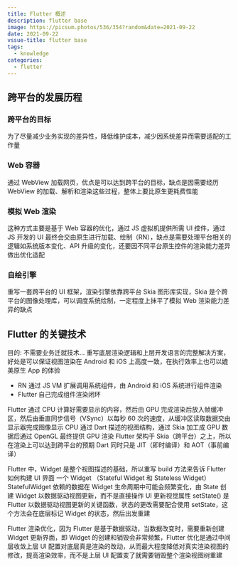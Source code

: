 ```yaml
---
title: Flutter 概述
description: flutter base
image: https://picsum.photos/536/354?random&date=2021-09-22
date: 2021-09-22
vssue-title: flutter base
tags:
  - knowledge
categories:
  - flutter
---
```


## 跨平台的发展历程
### 跨平台的目标
为了尽量减少业务实现的差异性，降低维护成本，减少因系统差异而需要适配的工作量
### Web 容器
通过 WebView 加载网页，优点是可以达到跨平台的目标，缺点是因需要经历 WebView 的加载、解析和渲染这些过程，整体上要比原生更耗费性能
### 模拟 Web 渲染
这种方式主要是基于 Web 容器的优化，通过 JS 虚拟机提供所需 UI 控件，通过 JS 开发的 UI 最终会交由原生进行加载、绘制（RN），缺点是需要处理平台相关的逻辑如系统版本变化、API 升级的变化，还要因不同平台原生控件的渲染能力差异做出优化适配
### 自绘引擎
重写一套跨平台的 UI 框架，渲染引擎依靠跨平台 Skia 图形库实现，Skia 是个跨平台的图像处理库，可以调度系统绘制，一定程度上抹平了模拟 Web 渲染能力差异的缺点

## Flutter 的关键技术
目的: 不需要业务迁就技术...
重写底层渲染逻辑和上层开发语言的完整解决方案，好处是可以保证视图渲染在 Android 和 iOS 上高度一致，在执行效率上也可以媲美原生 App 的体验
- RN 通过 JS VM 扩展调用系统组件，由 Android 和 iOS 系统进行组件渲染
- Flutter 自己完成组件渲染闭环

Flutter 通过 CPU 计算好需要显示的内容，然后由 GPU 完成渲染后放入帧缓冲区，然后由垂直同步信号（VSync）以每秒 60 次的速度，从缓冲区读取数据交由显示器完成图像显示
CPU 通过 Dart 描述的视图结构，通过 Skia 加工成 GPU 数据后通过 OpenGL 最终提供 GPU 渲染
Flutter 架构于 Skia（跨平台）之上，所以在渲染上可以达到跨平台的预期
Dart 同时只是 JIT（即时编译）和 AOT（事前编译）

Flutter 中，Widget 是整个视图描述的基础，所以重写 build 方法来告诉 Flutter 如何构建 UI 界面
一个 Widget （Stateful Widget 和 Stateless Widget）
StatefulWidget 依赖的数据在 Widget 生命周期中可能会频繁变化，由 State 创建 Widget 以数据驱动视图更新，而不是直接操作 UI 更新视觉属性
setState() 是 Flutter 以数据驱动视图更新的关键函数，状态的更改需要配合使用 setState，这个方法会在底层标记 Widget 的状态，然后出发重建

Flutter 渲染优化，因为 Flutter 是基于数据驱动，当数据改变时，需要重新创建 Widget 更新界面，即 Widget 的创建和销毁会非常频繁，Flutter 优化是通过中间层收敛上层 UI 配置对底层真是渲染的改动，从而最大程度降低对真实渲染视图的修改，提高渲染效率，而不是上层 UI 配置变了就需要销毁整个渲染视图树重建





























